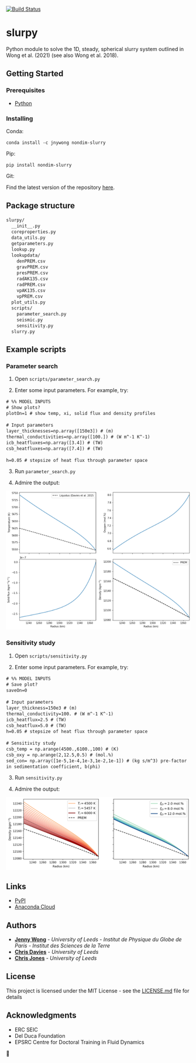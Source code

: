 [![Build Status](https://travis-ci.org/jnywong/nondim-slurry.svg?branch=master)](https://travis-ci.org/jnywong/nondim-slurry)

# slurpy

Python module to solve the 1D, steady, spherical slurry system outlined in Wong et al.
(2021) (see also Wong et al. 2018).

## Getting Started

### Prerequisites
- [Python](https://www.python.org/)

### Installing
Conda:
```
conda install -c jnywong nondim-slurry
```

Pip:
```
pip install nondim-slurry
```

Git:

Find the latest version of the repository [here](https://github.com/jnywong/nondim-slurry).

## Package structure
```
slurpy/
  __init__.py
  coreproperties.py
  data_utils.py
  getparameters.py
  lookup.py
  lookupdata/
    denPREM.csv
    gravPREM.csv
    presPREM.csv
    radAK135.csv
    radPREM.csv
    vpAK135.csv
    vpPREM.csv
  plot_utils.py
  scripts/
    parameter_search.py
    seismic.py
    sensitivity.py
  slurry.py
```

## Example scripts

### Parameter search

1. Open `scripts/parameter_search.py`

2. Enter some input parameters. For example, try:

```
# %% MODEL INPUTS
# Show plots?
plotOn=1 # show temp, xi, solid flux and density profiles

# Input parameters
layer_thicknesses=np.array([150e3]) # (m)
thermal_conductivities=np.array([100.]) # (W m^-1 K^-1)
icb_heatfluxes=np.array([3.4]) # (TW)
csb_heatfluxes=np.array([7.4]) # (TW)

h=0.05 # stepsize of heat flux through parameter space
```

3. Run `parameter_search.py`

4. Admire the output:

![](https://raw.githubusercontent.com/jnywong/nondim-slurry/master/slurpy/docs/simple_output.png)

### Sensitivity study

1. Open `scripts/sensitivity.py`

2. Enter some input parameters. For example, try:

```
# %% MODEL INPUTS
# Save plot?
saveOn=0

# Input parameters
layer_thickness=150e3 # (m)
thermal_conductivity=100. # (W m^-1 K^-1)
icb_heatflux=2.5 # (TW)
csb_heatflux=5.0 # (TW)
h=0.05 # stepsize of heat flux through parameter space

# Sensitivity study
csb_temp = np.arange(4500.,6100.,100) # (K)
csb_oxy = np.arange(2,12.5,0.5) # (mol.%)
sed_con= np.array([1e-5,1e-4,1e-3,1e-2,1e-1]) # (kg s/m^3) pre-factor in sedimentation coefficient, b(phi)
```

3. Run `sensitivity.py`

4. Admire the output:

![hello!](https://raw.githubusercontent.com/jnywong/nondim-slurry/master/slurpy/docs/sensitivity_example.png)

## Links
* [PyPI](https://pypi.org/project/nondim-slurry/)
* [Anaconda Cloud](https://anaconda.org/jnywong/nondim-slurry)

## Authors

* [**Jenny Wong**](https://jnywong.github.io/) - *University of Leeds - Institut de Physique du Globe de Paris - Institut des Sciences de la Terre*
* [**Chris Davies**](https://environment.leeds.ac.uk/see/staff/1225/dr-chris-davies) - *University of Leeds*
* [**Chris Jones**](https://eps.leeds.ac.uk/maths/staff/4042/professor-christopher-jones-) - *University of Leeds*

## License

This project is licensed under the MIT License - see the [LICENSE.md](LICENSE.md) file for details

## Acknowledgments

* ERC SEIC
* Del Duca Foundation
* EPSRC Centre for Doctoral Training in Fluid Dynamics

:tada:
